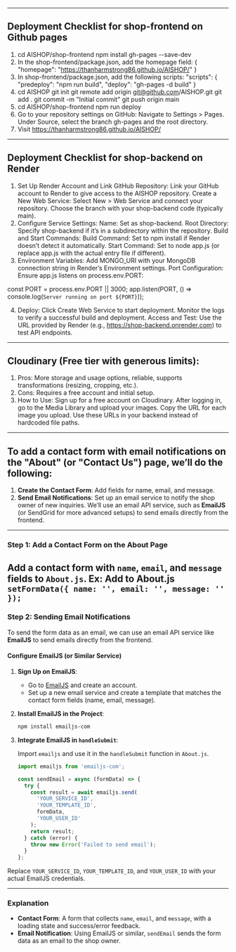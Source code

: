 
---------------------------------------------------------
Deployment Checklist for shop-frontend on Github pages
--------------------------------------------------------
1. cd AISHOP/shop-frontend npm install gh-pages --save-dev
2. In the shop-frontend/package.json, add the homepage field: { "homepage": "https://thanharmstrong86.github.io/AISHOP/" }
3. In shop-frontend/package.json, add the following scripts: "scripts": { "predeploy": "npm run build", "deploy": "gh-pages -d build" }
4. cd AISHOP
 git init 
 git remote add origin git@github.com/AISHOP.git
 git add . git commit -m "Initial commit" git push origin main
5. cd AISHOP/shop-frontend 
 npm run deploy
6. Go to your repository settings on GitHub:
 Navigate to Settings > Pages.
 Under Source, select the branch gh-pages and the root directory.
7. Visit https://thanharmstrong86.github.io/AISHOP/

--------------------------------------------------
Deployment Checklist for shop-backend on Render
-------------------------------------------------
1. Set Up Render Account and Link GitHub Repository:
Link your GitHub account to Render to give access to the AISHOP repository.
Create a New Web Service:
Select New > Web Service and connect your repository.
Choose the branch with your shop-backend code (typically main).
2. Configure Service Settings:
Name: Set as shop-backend.
Root Directory: Specify shop-backend if it’s in a subdirectory within the repository.
Build and Start Commands:
Build Command: Set to npm install if Render doesn’t detect it automatically.
Start Command: Set to node app.js (or replace app.js with the actual entry file if different).
3. Environment Variables:
Add MONGO_URI with your MongoDB connection string in Render’s Environment settings.
Port Configuration:
Ensure app.js listens on process.env.PORT:

const PORT = process.env.PORT || 3000;
app.listen(PORT, () => console.log(`Server running on port ${PORT}`));

4. Deploy:
Click Create Web Service to start deployment. Monitor the logs to verify a successful build and deployment.
Access and Test:
Use the URL provided by Render (e.g., https://shop-backend.onrender.com) to test API endpoints.

------------------------------------------------------
Cloudinary (Free tier with generous limits):
------------------------------------------------------
1. Pros: More storage and usage options, reliable, supports transformations (resizing, cropping, etc.).
2. Cons: Requires a free account and initial setup.
3. How to Use:
Sign up for a free account on Cloudinary.
After logging in, go to the Media Library and upload your images.
Copy the URL for each image you upload.
Use these URLs in your backend instead of hardcoded file paths.

------------------------------------------------------
To add a contact form with email notifications on the "About" (or "Contact Us") page, we’ll do the following:
------------------------------------------------------

1. **Create the Contact Form**: Add fields for name, email, and message.
2. **Send Email Notifications**: Set up an email service to notify the shop owner of new inquiries. We’ll use an email API service, such as **EmailJS** (or SendGrid for more advanced setups) to send emails directly from the frontend.

---

### Step 1: Add a Contact Form on the About Page

Add a contact form with `name`, `email`, and `message` fields to `About.js`.
Ex: Add to About.js `setFormData({ name: '', email: '', message: '' });`
---

### Step 2: Sending Email Notifications

To send the form data as an email, we can use an email API service like **EmailJS** to send emails directly from the frontend.

#### Configure EmailJS (or Similar Service)

1. **Sign Up on EmailJS**:
   - Go to [EmailJS](https://www.emailjs.com/) and create an account.
   - Set up a new email service and create a template that matches the contact form fields (name, email, message).

2. **Install EmailJS in the Project**:

   ```bash
   npm install emailjs-com
   ```

3. **Integrate EmailJS in `handleSubmit`**:

   Import `emailjs` and use it in the `handleSubmit` function in `About.js`.

   ```javascript
   import emailjs from 'emailjs-com';

   const sendEmail = async (formData) => {
     try {
       const result = await emailjs.send(
         'YOUR_SERVICE_ID',
         'YOUR_TEMPLATE_ID',
         formData,
         'YOUR_USER_ID'
       );
       return result;
     } catch (error) {
       throw new Error('Failed to send email');
     }
   };
   ```

Replace `YOUR_SERVICE_ID`, `YOUR_TEMPLATE_ID`, and `YOUR_USER_ID` with your actual EmailJS credentials. 

---

### Explanation

- **Contact Form**: A form that collects `name`, `email`, and `message`, with a loading state and success/error feedback.
- **Email Notification**: Using EmailJS or similar, `sendEmail` sends the form data as an email to the shop owner.
